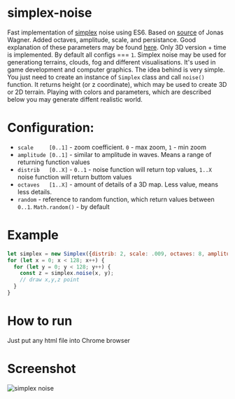# simplex-noise
Fast implementation of [simplex](https://en.wikipedia.org/wiki/Simplex_noise) noise using ES6. Based on [source](https://github.com/jwagner/simplex-noise.js) of Jonas Wagner. Added octaves, amplitude, scale, and persistance. Good explanation of these parameters may be found [here](https://www.redblobgames.com/maps/terrain-from-noise). Only 3D version + time is implemented. By default all configs === `1`.
Simplex noise may be used for generationg terrains, clouds, fog and different visualisations. It's
used in game development and computer graphics. The idea behind is very simple. You just need to
create an instance of `Simplex` class and call `noise()` function. It returns height (or z coordinate),
which may be used to create 3D or 2D terrain. Playing with colors and parameters, which are described
below you may generate diffent realistic world.
 
# Configuration:
- `scale     [0..1]` - zoom coefficient. `0` - max zoom, `1` - min zoom
- `amplitude [0..1]` - similar to amplitude in waves. Means a range of returning function values 
- `distrib   [0..X]` - `0..1` - noise function will return top values, `1..X` noise function will return buttom values
- `octaves   [1..X]` - amount of details of a 3D map. Less value, means less details.
- `random`           - reference to random function, which return values between `0..1`. `Math.random()` - by default

# Example
```javascript
let simplex = new Simplex({distrib: 2, scale: .009, octaves: 8, amplitude: .005});
for (let x = 0; x < 128; x++) {
  for (let y = 0; y < 128; y++) {
    const z = simplex.noise(x, y);
    // draw x,y,z point
  }
}
```

# How to run
Just put any html file into Chrome browser

# Screenshot
![simplex noise](https://github.com/tmptrash/simplex-noise/raw/master/screenshot.png)